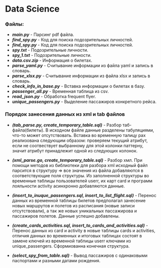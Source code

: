 # Data Science

### Файлы:
- ***main.py*** - Парсинг pdf файла.  
- ***find_spy.py*** - Код для поиска подозрительных личностей.
- ***find_spy.py*** - Код для поиска подозрительных личностей.
- ***spy.txt*** - Подозрительные личности.
- ***spy_1.txt*** - Подозрительные личности.
- ***data.csv.zip*** - Информация о билетах.
- ***parse_yaml.py*** - Считывание информации из файла yaml и запись в словарь.
- ***parse_xlsx.py*** - Считывание информации из файла xlsx и запись в словарь.
- ***check_info_in_base.py*** - Вставка информации о билетах в базу.
- ***passenger_all.py*** - Временная таблица из csv.
- ***read_json.py*** - Обработка frequent flyer.
- ***unique_passengers.py*** - Выделение пассажиров конкретного рейса.
### Порядок занесения данных из xml и tab файлов  

- ***(tab_parse.py, create_temporary_table.sql)*** - Разбор таб-файла(билеты). В исходном файле данные разделены табуляциями, что-то может отсутствовать. Вставка во временную талицу pax реализована следующим образом: проверяем текущий атрибут, если не соотвествует выбранному для этой колонки паттерну, значит атрибут принадлежит одной из следующих колонок.

- ***(xml_parse.go, create_temporary_table.sql)*** - Разбор хмл. При помощи методов из библиотеки для разбора xml исходный файл парсится в структуру => все значения из файла добавляются в соответствующие поля структуры. Из заполненной структуры во временные таблицы пользователей userr, их карт card и программ лояльности activity асинхронно добавляются данные.

- ***(insert_to_inuque_passengers.sql, insert_to_list_flight.sql)*** - Перенос данных из временной таблицы билетов предполагал занесение новых маршрутов и полетов из расписания (новые записи отсутствовали), а так же новых уникальных пассажирова и пассажиров полетов. Данные успешно добавлены.  

- ***(create_cards_activities.sql, insert_to_cards_and_activities.sql)*** -  Перенос данных из card и activity в новые таблицы cards и activities, отличия данных во временных и итоговых таблицах состоят в замене ключей из временной таблицы userr ключами из unique_passengers. Сформиованна конечная структура.  

- ***(select_spy_from_table.sql)*** - Вывод пассажиров с одинаковыми паспортами и разными датами рождения.  
